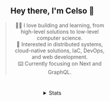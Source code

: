 <div align="center">

## Hey there, I'm Celso 🙂

<div style="max-width: 300px; ">

> 🧙‍♂️ I love building and learning, from high-level solutions to low-level computer science.<br>
> 🦉 Interested in distributed systems, cloud-native solutions, IaC, DevOps, and web development.<br>
> ⌨️ Currently focusing on Next and GraphQL.<br>

</div>

#

<details align="center">
<summary>Stats</summary>

<cr/>

<p style="text-align: center;">
<!--START_SECTION:waka-->

```txt
From: 12 December 2023 - To: 11 January 2024

Markdown     29 hrs 42 mins  ████████▒░░░░░░░░░░░░░░░░   33.31 %
TypeScript   20 hrs 41 mins  █████▓░░░░░░░░░░░░░░░░░░░   23.20 %
Go           9 hrs 41 mins   ██▓░░░░░░░░░░░░░░░░░░░░░░   10.87 %
YAML         5 hrs 8 mins    █▒░░░░░░░░░░░░░░░░░░░░░░░   05.76 %
JavaScript   4 hrs 11 mins   █▒░░░░░░░░░░░░░░░░░░░░░░░   04.71 %
```

<!--END_SECTION:waka-->
</p>
  
<!-- <div> -->
<!---->
<!-- <img src="http://github-readme-stats.vercel.app/api/top-langs/?username=celsobenedetti&layout=compact&custom_title=Languages&include_all_commits=true&count_private=true&langs_count=6&theme=transparent&bg_color=00000000" height="180em"/> -->
<!-- <img src="https://streak-stats.demolab.com?user=celsobenedetti&theme=transparent" height="180rem"/> -->
<!---->
<!-- </div> -->
<!---->
<!-- # -->
<!---->
<!-- <a href="https://wakatime.com/@8a52c0fd-ec78-403a-81d0-07c674c564b3" title="Time coded since Jan 17 2022"> -->
<!-- <img src="https://wakatime.com/badge/user/8a52c0fd-ec78-403a-81d0-07c674c564b3.svg" alt="Wakatime 2022" title="Time coded since Jan 17 2022" /> -->
<!-- </a> -->

</details>

</div>
